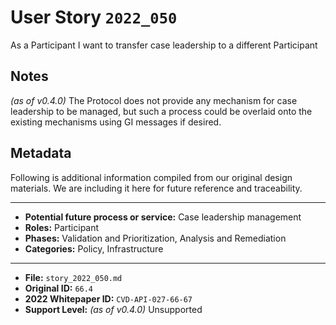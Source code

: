 
# User Story `2022_050` #

<!-- story-start -->As a Participant I want to transfer case leadership to a different Participant<!-- story-end -->

## Notes ##

*(as of v0.4.0)*
The Protocol does not provide any mechanism for case leadership to be managed, but such a process could be overlaid onto the existing mechanisms using GI messages if desired.


## Metadata ##

Following is additional information compiled from our original design materials.
We are including it here for future reference and traceability.

---

- **Potential future process or service:** Case leadership management
- **Roles:** Participant
- **Phases:** Validation and Prioritization, Analysis and Remediation
- **Categories:** Policy, Infrastructure

---

- **File:** `story_2022_050.md`
- **Original ID:** `66.4`
- **2022 Whitepaper ID:** `CVD-API-027-66-67`
- **Support Level:** *(as of v0.4.0)* Unsupported

